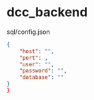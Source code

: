 # dcc_backend

sql/config.json
```json
{
    "host": "",
    "port": ,
    "user": "",
    "password": "",
    "database": ""
}  
}
```